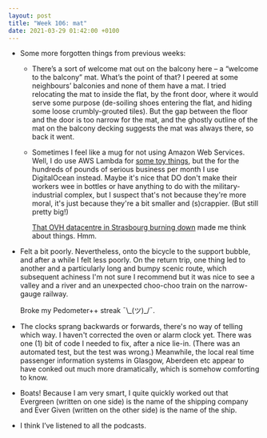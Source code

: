 ```yaml
---
layout: post
title: "Week 106: mat"
date: 2021-03-29 01:42:00 +0100
---
```


- Some more forgotten things from previous weeks:

  - There’s a sort of welcome mat out on the balcony here – a “welcome to the balcony” mat.
  What’s the point of that? I peered at some neighbours’ balconies and none of them have a mat.
  I tried relocating the mat to inside the flat, by the front door, where it would serve some purpose (de-soiling shoes entering the flat, and hiding some loose crumbly-grouted tiles).
  But the gap between the floor and the door is too narrow for the mat, and the ghostly outline of the mat on the balcony decking suggests the mat was always there, so back it went.

  - Sometimes I feel like a mug for not using Amazon Web Services.
  Well, I do use AWS Lambda for [some toy things](https://twitter.com/sepp_not_seth),
  but the for the hundreds of pounds of serious business per month I use DigitalOcean instead.
  Maybe it's nice that DO don't make their workers wee in bottles or have anything to do with the military-industrial complex,
  but I suspect that's not because they're more moral, it's just because they're a bit smaller and (s)crappier. (But still pretty big!)

    [That OVH datacentre in Strasbourg burning down](https://www.ovh.com/world/news/press/cpl1787.fire-our-strasbourg-site) made me think about things. Hmm.

- Felt a bit poorly. Nevertheless, onto the bicycle to the support bubble, and after a while I felt less poorly.
  On the return trip, one thing led to another and a particularly long and bumpy scenic route, which subsequent achiness I'm not sure I recommend but it was nice to see a valley and a river and an unexpected choo-choo train on the narrow-gauge railway.

  Broke my Pedometer++ streak ¯\\\_(ツ)\_/¯.

- The clocks sprang backwards or forwards, there's no way of telling which way. I haven't corrected the oven or alarm clock yet.
  There was one (1) bit of code I needed to fix, after a nice lie-in. (There was an automated test, but the test was wrong.)
  Meanwhile, the local real time passenger information systems in Glasgow, Aberdeen etc appear to have conked out much more dramatically, which is somehow comforting to know.

- Boats! Because I am very smart, I quite quickly worked out that <span class="caps">Evergreen</span> (written on one side) is the name of the shipping company and <span class="caps">Ever Given</span> (written on the other side) is the name of the ship.

- I think I’ve listened to all the podcasts.
